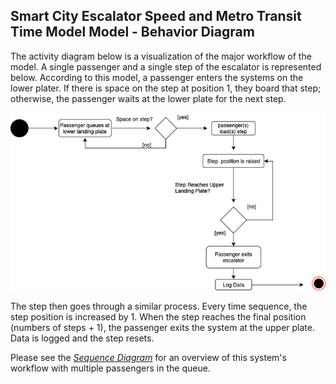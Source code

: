 ## Smart City  Escalator Speed and Metro Transit Time Model Model - Behavior Diagram

The activity diagram below is a visualization of the major workflow of the model. A single passenger and a single step of the escalator is represented below. According to this model, a passenger enters the systems on the lower plater. If there is space on the step at position 1, they board that step; otherwise, the passenger waits at the lower plate for the next step. 

![Activity Diagram](/images/Activity_Diagram.png)

The step then goes through a similar process. Every time sequence, the step position is increased by 1. When the step reaches the final position (numbers of steps + 1), the passenger exits the system at the upper plate. Data is logged and the step resets. 

Please see the [*Sequence Diagram*](/model/sequence_diagram.md) for an overview of this system's workflow with multiple passengers in the queue. 
